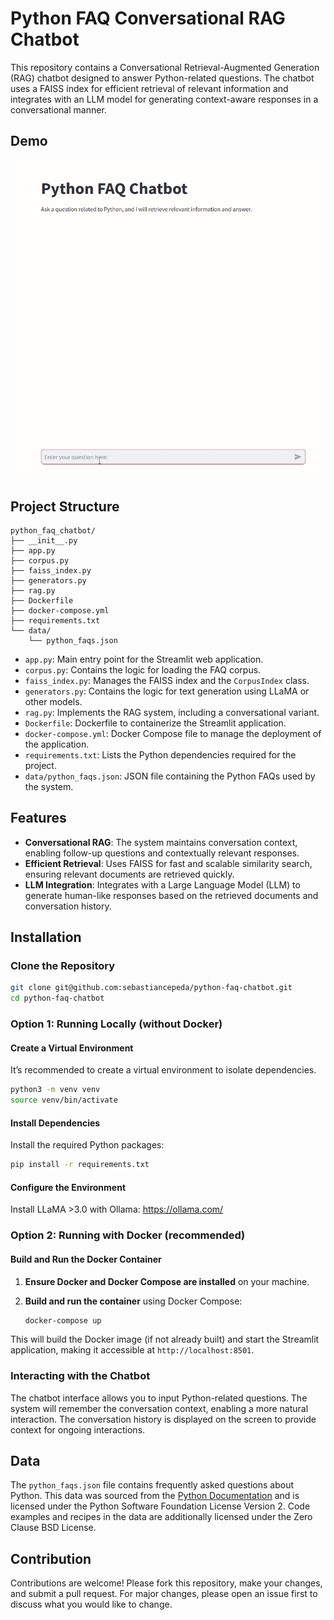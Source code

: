 
# Python FAQ Conversational RAG Chatbot

This repository contains a Conversational Retrieval-Augmented Generation (RAG) chatbot designed to answer Python-related questions. The chatbot uses a FAISS index for efficient retrieval of relevant information and integrates with an LLM model for generating context-aware responses in a conversational manner.

## Demo

![Python FAQ Chatbot Demo](docs/streamlit-python-faq-chatbot.gif)

## Project Structure

```
python_faq_chatbot/
├── __init__.py
├── app.py
├── corpus.py
├── faiss_index.py
├── generators.py
├── rag.py
├── Dockerfile
├── docker-compose.yml
├── requirements.txt
└── data/
    └── python_faqs.json
```

- `app.py`: Main entry point for the Streamlit web application.
- `corpus.py`: Contains the logic for loading the FAQ corpus.
- `faiss_index.py`: Manages the FAISS index and the `CorpusIndex` class.
- `generators.py`: Contains the logic for text generation using LLaMA or other models.
- `rag.py`: Implements the RAG system, including a conversational variant.
- `Dockerfile`: Dockerfile to containerize the Streamlit application.
- `docker-compose.yml`: Docker Compose file to manage the deployment of the application.
- `requirements.txt`: Lists the Python dependencies required for the project.
- `data/python_faqs.json`: JSON file containing the Python FAQs used by the system.

## Features

- **Conversational RAG**: The system maintains conversation context, enabling follow-up questions and contextually relevant responses.
- **Efficient Retrieval**: Uses FAISS for fast and scalable similarity search, ensuring relevant documents are retrieved quickly.
- **LLM Integration**: Integrates with a Large Language Model (LLM) to generate human-like responses based on the retrieved documents and conversation history.

## Installation

### Clone the Repository

```bash
git clone git@github.com:sebastiancepeda/python-faq-chatbot.git
cd python-faq-chatbot
```

### Option 1: Running Locally (without Docker)

#### Create a Virtual Environment

It’s recommended to create a virtual environment to isolate dependencies.

```bash
python3 -m venv venv
source venv/bin/activate
```

#### Install Dependencies

Install the required Python packages:

```bash
pip install -r requirements.txt
```

#### Configure the Environment

Install LLaMA >3.0 with Ollama: https://ollama.com/

### Option 2: Running with Docker (recommended)

#### Build and Run the Docker Container

1. **Ensure Docker and Docker Compose are installed** on your machine.
2. **Build and run the container** using Docker Compose:

   ```bash
   docker-compose up
   ```

This will build the Docker image (if not already built) and start the Streamlit application, making it accessible at `http://localhost:8501`.

### Interacting with the Chatbot

The chatbot interface allows you to input Python-related questions. The system will remember the conversation context, enabling a more natural interaction. The conversation history is displayed on the screen to provide context for ongoing interactions.

## Data

The `python_faqs.json` file contains frequently asked questions about Python. This data was sourced from the [Python Documentation](https://docs.python.org/3/) and is licensed under the Python Software Foundation License Version 2. Code examples and recipes in the data are additionally licensed under the Zero Clause BSD License.

## Contribution

Contributions are welcome! Please fork this repository, make your changes, and submit a pull request. For major changes, please open an issue first to discuss what you would like to change.
